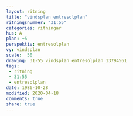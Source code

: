 ```yaml
---
layout: ritning
title: "vindsplan entresolplan"
ritningsnummer: "31:55"
categories: ritningar
hus: A
plan: +5
perspektiv: entresolplan
vy: vindsplan
scale:  50
drawing: 31-55_vindsplan_entresolplan_13794561
tags:
 - ritning
 - 31:55
 - entresolplan
date: 1986-10-28
modified: 2020-04-18
comments: true
share: true
---
```

